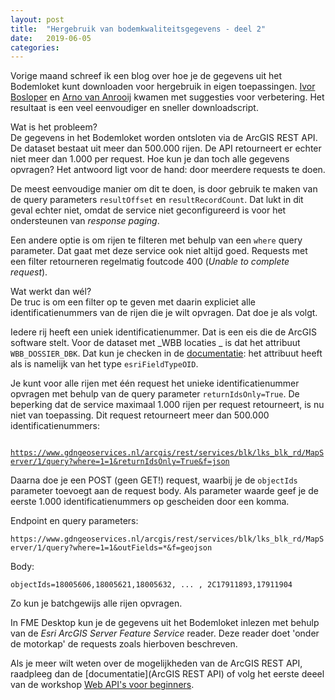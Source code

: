 ```yaml
---
layout: post
title:  "Hergebruik van bodemkwaliteitsgegevens - deel 2"
date:   2019-06-05
categories: 
---
```



Vorige maand schreef ik een blog over hoe je de gegevens uit het Bodemloket kunt downloaden voor hergebruik in eigen toepassingen. [Ivor Bosloper](https://twitter.com/_ivor/status/1135440800563826688) en [Arno van Anrooij](https://www.linkedin.com/feed/update/urn:li:activity:6539908644769718272?commentUrn=urn%3Ali%3Acomment%3A%28activity%3A6539908644769718272%2C6541268229413830656%29) kwamen met suggesties voor verbetering. Het resultaat is een veel eenvoudiger en sneller downloadscript.    

Wat is het probleem?        
De gegevens in het Bodemloket worden ontsloten via de ArcGIS REST API. De dataset bestaat uit meer dan 500.000 rijen. De API retourneert er echter niet meer dan 1.000 per request. Hoe kun je dan toch alle gegevens opvragen? Het antwoord ligt voor de hand: door meerdere requests te doen.    

De meest eenvoudige manier om dit te doen, is door gebruik te maken van de query parameters `resultOffset` en `resultRecordCount`. Dat lukt in dit geval echter niet, omdat de service niet geconfigureerd is voor het ondersteunen van _response paging_.

Een andere optie is om rijen te filteren met behulp van een `where` query parameter. Dat gaat met deze service ook niet altijd goed. Requests met een filter retourneren regelmatig foutcode 400 (_Unable to complete request_).   

Wat werkt dan wél?    
De truc is om een filter op te geven met daarin expliciet alle identificatienummers van de rijen die je wilt opvragen. Dat doe je als volgt.      
    
Iedere rij heeft een uniek identificatienummer. Dat is een eis die de ArcGIS software stelt. Voor de dataset met _WBB locaties _ is dat het attribuut `WBB_DOSSIER_DBK`. Dat kun je checken in de <a href="https://www.gdngeoservices.nl/arcgis/rest/services/blk/lks_blk_rd/MapServer/1">documentatie</a>: het attribuut heeft als is namelijk van het type `esriFieldTypeOID`.    

Je kunt voor alle rijen met één request het unieke identificatienummer opvragen met behulp van de query parameter `returnIdsOnly=True`. De beperking dat de service maximaal 1.000 rijen per request retourneert, is nu niet van toepassing. Dit request retourneert meer dan 500.000 identificatienummers:   

<code>
<a href="https://www.gdngeoservices.nl/arcgis/rest/services/blk/lks_blk_rd/MapServer/1/query?where=1=1&returnIdsOnly=True&f=json">https://www.gdngeoservices.nl/arcgis/rest/services/blk/lks_blk_rd/MapServer/1/query?where=1=1&returnIdsOnly=True&f=json</a>
</code>

Daarna doe je een POST (geen GET!) request, waarbij je de `objectIds` parameter toevoegt aan de request body. Als parameter waarde geef je de eerste 1.000 identificatienummers op gescheiden door een komma.

Endpoint en query parameters:     

`
https://www.gdngeoservices.nl/arcgis/rest/services/blk/lks_blk_rd/MapServer/1/query?where=1=1&outFields=*&f=geojson
`

Body:    

`
  objectIds=18005606,18005621,18005632, ... , 2C17911893,17911904
`

Zo kun je batchgewijs alle rijen opvragen. 

In FME Desktop kun je de gegevens uit het Bodemloket inlezen met behulp van de _Esri ArcGIS Server Feature Service_ reader. Deze reader doet 'onder de motorkap' de requests zoals hierboven beschreven.

Als je meer wilt weten over de mogelijkheden van de ArcGIS REST API, raadpleeg dan de [documentatie](ArcGIS REST API) of volg het eerste deeel van de workshop [Web API's voor beginners](https://github.com/FrieseWoudloper/web-api-workshop/wiki).